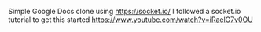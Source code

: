 Simple Google Docs clone using https://socket.io/
I followed a socket.io tutorial to get this started
https://www.youtube.com/watch?v=iRaelG7v0OU
